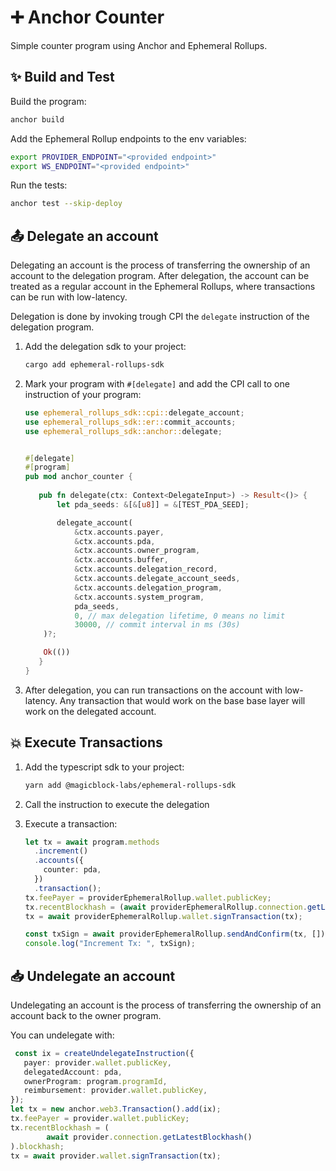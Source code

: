 # ➕ Anchor Counter

Simple counter program using Anchor and Ephemeral Rollups.

## ✨ Build and Test

Build the program:

```bash
anchor build
````

Add the Ephemeral Rollup endpoints to the env variables:

```bash
export PROVIDER_ENDPOINT="<provided endpoint>"
export WS_ENDPOINT="<provided endpoint>"
````
   
Run the tests:

```bash
anchor test --skip-deploy
```

## 📤 Delegate an account

Delegating an account is the process of transferring the ownership of an account to the delegation program.
After delegation, the account can be treated as a regular account in the Ephemeral Rollups, where transactions can be run with low-latency. 

Delegation is done by invoking trough CPI the `delegate` instruction of the delegation program.

1. Add the delegation sdk to your project:

    ```bash
    cargo add ephemeral-rollups-sdk
    ```

2. Mark your program with `#[delegate]` and add the CPI call to one instruction of your program:

    ```rust
    use ephemeral_rollups_sdk::cpi::delegate_account;
    use ephemeral_rollups_sdk::er::commit_accounts;
    use ephemeral_rollups_sdk::anchor::delegate;


    #[delegate]
    #[program]
    pub mod anchor_counter {
      
       pub fn delegate(ctx: Context<DelegateInput>) -> Result<()> {
           let pda_seeds: &[&[u8]] = &[TEST_PDA_SEED];

           delegate_account(
               &ctx.accounts.payer,
               &ctx.accounts.pda,
               &ctx.accounts.owner_program,
               &ctx.accounts.buffer,
               &ctx.accounts.delegation_record,
               &ctx.accounts.delegate_account_seeds,
               &ctx.accounts.delegation_program,
               &ctx.accounts.system_program,
               pda_seeds,
               0, // max delegation lifetime, 0 means no limit
               30000, // commit interval in ms (30s)
        )?;

        Ok(())
       }
   }
    ``` 
   
3. After delegation, you can run transactions on the account with low-latency. Any transaction that would work on the base base layer will work on the delegated account.

## 💥 Execute Transactions

1. Add the typescript sdk to your project:

    ```bash
    yarn add @magicblock-labs/ephemeral-rollups-sdk
    ```

2. Call the instruction to execute the delegation
3. Execute a transaction:
    
    ```typescript
    let tx = await program.methods
      .increment()
      .accounts({
        counter: pda,
      })
      .transaction();
    tx.feePayer = providerEphemeralRollup.wallet.publicKey;
    tx.recentBlockhash = (await providerEphemeralRollup.connection.getLatestBlockhash()).blockhash;
    tx = await providerEphemeralRollup.wallet.signTransaction(tx);

    const txSign = await providerEphemeralRollup.sendAndConfirm(tx, []);
    console.log("Increment Tx: ", txSign);
    ```

## 📥 Undelegate an account

Undelegating an account is the process of transferring the ownership of an account back to the owner program.

You can undelegate with:

```typescript
 const ix = createUndelegateInstruction({
   payer: provider.wallet.publicKey,
   delegatedAccount: pda,
   ownerProgram: program.programId,
   reimbursement: provider.wallet.publicKey,
});
let tx = new anchor.web3.Transaction().add(ix);
tx.feePayer = provider.wallet.publicKey;
tx.recentBlockhash = (
        await provider.connection.getLatestBlockhash()
).blockhash;
tx = await provider.wallet.signTransaction(tx);
```
